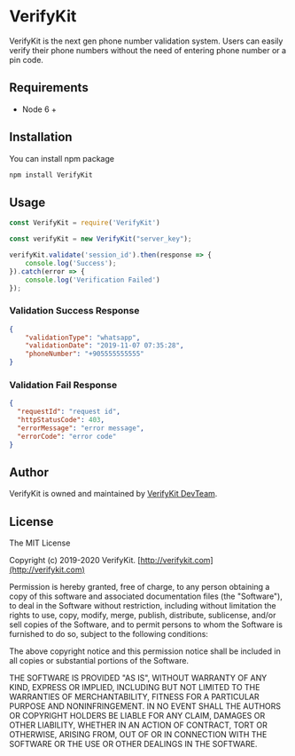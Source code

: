 # VerifyKit

VerifyKit is the next gen phone number validation system. Users can easily verify their  phone numbers without the need of entering phone number or a pin code.

## Requirements

 - Node 6 +

## Installation

You can install npm package

```bash
npm install VerifyKit
```


## Usage

```javascript
const VerifyKit = require('VerifyKit')

const verifyKit = new VerifyKit("server_key");

verifyKit.validate('session_id').then(response => {
    console.log('Success');
}).catch(error => {
    console.log('Verification Failed')
});
```

### Validation Success Response
```json
{
    "validationType": "whatsapp",
    "validationDate": "2019-11-07 07:35:28",
    "phoneNumber": "+905555555555"
}
```


### Validation Fail Response
```json
{
  "requestId": "request id",
  "httpStatusCode": 403,
  "errorMessage": "error message",
  "errorCode": "error code"
}
```


## Author

VerifyKit is owned and maintained by [VerifyKit DevTeam](mailto:sdk@verifykit.com).


## License

The MIT License

Copyright (c) 2019-2020 VerifyKit. [http://verifykit.com](http://verifykit.com)

Permission is hereby granted, free of charge, to any person obtaining a copy
of this software and associated documentation files (the "Software"), to deal
in the Software without restriction, including without limitation the rights
to use, copy, modify, merge, publish, distribute, sublicense, and/or sell
copies of the Software, and to permit persons to whom the Software is
furnished to do so, subject to the following conditions:

The above copyright notice and this permission notice shall be included in
all copies or substantial portions of the Software.

THE SOFTWARE IS PROVIDED "AS IS", WITHOUT WARRANTY OF ANY KIND, EXPRESS OR
IMPLIED, INCLUDING BUT NOT LIMITED TO THE WARRANTIES OF MERCHANTABILITY,
FITNESS FOR A PARTICULAR PURPOSE AND NONINFRINGEMENT. IN NO EVENT SHALL THE
AUTHORS OR COPYRIGHT HOLDERS BE LIABLE FOR ANY CLAIM, DAMAGES OR OTHER
LIABILITY, WHETHER IN AN ACTION OF CONTRACT, TORT OR OTHERWISE, ARISING FROM,
OUT OF OR IN CONNECTION WITH THE SOFTWARE OR THE USE OR OTHER DEALINGS IN
THE SOFTWARE.
